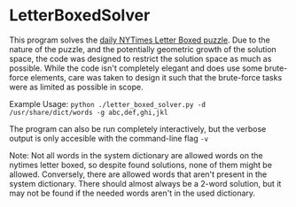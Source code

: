 # LetterBoxedSolver

This program solves the [daily NYTimes Letter Boxed puzzle](https://www.nytimes.com/puzzles/letter-boxed). Due to the nature of the puzzle, and the
potentially geometric growth of the solution space, the code was designed to restrict the solution space as much as
possible. While the code isn't completely elegant and does use some brute-force elements, care was taken to design it
such that the brute-force tasks were as limited as possible in scope. 

Example Usage:
`python ./letter_boxed_solver.py -d /usr/share/dict/words -g abc,def,ghi,jkl`

The program can also be run completely interactively, but the verbose output is only accesible with the command-line
flag `-v`

Note: Not all words in the system dictionary are allowed words on the nytimes letter boxed, so despite found
solutions, none of them might be allowed. Conversely, there are allowed words that aren't present in the system dictionary. 
There should almost always be a 2-word solution, but it may not be found if the needed words aren't in the used dictionary.
